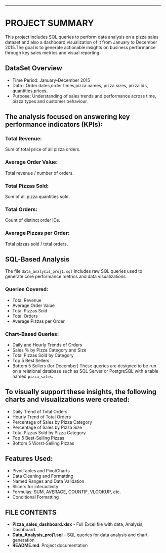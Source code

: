 ---
# PROJECT SUMMARY
This project includes SQL queries to perform data analysis on a pizza sales dataset and also a dashboard visualization of it from January to December 2015.The goal is to generate actionable insights on business performance through key sales metrics and visual reporting.

## DataSet Overview
- Time Period: January-December 2015
- Data : Order dates,order times,pizza names, pizza sizes, pizza ids, quantities,prices.
- Purpose: Understanding of sales trends and performance across time, pizza types and customer behaviour.

## The analysis focused on answering key performance indicators (KPIs):
### Total Revenue:
Sum of total price of all pizza orders.
### Average Order Value:
Total revenue / number of orders.
### Total Pizzas Sold:
Sum of all pizza quantities sold.
### Total Orders:
Count of distinct order IDs.
### Average Pizzas per Order:
Total pizzas sold / total orders.

## SQL-Based Analysis
The file `data_analysis_proj1.sql` includes raw SQL queries used to generate core performance metrics and data visualizations.
### Queries Covered:
- Total Revenue
- Average Order Value
- Total Pizzas Sold
- Total Orders
- Average Pizzas per Order
### Chart-Based Queries:
- Daily and Hourly Trends of Orders
- Sales % by Pizza Category and Size
- Total Pizzas Sold by Category
- Top 5 Best Sellers
- Bottom 5 Sellers (for December)
 These queries are designed to be run on a relational database such as SQL Server or PostgreSQL with a table named `pizza_sales`.

## To visually support these insights, the following charts and visualizations were created:
- Daily Trend of Total Orders
- Hourly Trend of Total Orders
- Percentage of Sales by Pizza Category
- Percentage of Sales by Pizza Size
- Total Pizzas Sold by Pizza Category
- Top 5 Best-Selling Pizzas 
- Bottom 5 Worst-Selling Pizzas 

## Features Used: 
- PivotTables and PivotCharts
- Data Cleaning and Formatting
- Named Ranges and Data Validation
- Slicers for interactivity
- Formulas: SUM, AVERAGE, COUNTIF, VLOOKUP, etc.
- Conditional Formatting

## FILE CONTENTS
- **Pizza_sales_dashboard.xlsx**  -  Full Excel file with data, Analysis, Dashboard.
- **Data_Analysis_proj1.sql** - SQL queries for data analysis and chart generation
- **README.md**: Project documentation 

